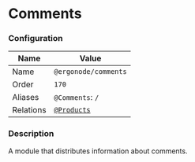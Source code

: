# Comments

### Configuration

| Name          | Value                    |
|---------------|--------------------------|
| Name          | `@ergonode/comments`   |
| Order         | `170`                     |
| Aliases       | `@Comments`: `/`       |
| Relations     | [`@Products`][module-products]  |

### Description

A module that distributes information about comments.

[module-products]: frontend/modules/products